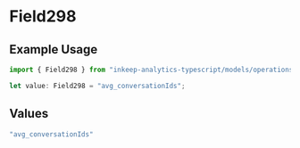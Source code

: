 # Field298

## Example Usage

```typescript
import { Field298 } from "inkeep-analytics-typescript/models/operations";

let value: Field298 = "avg_conversationIds";
```

## Values

```typescript
"avg_conversationIds"
```